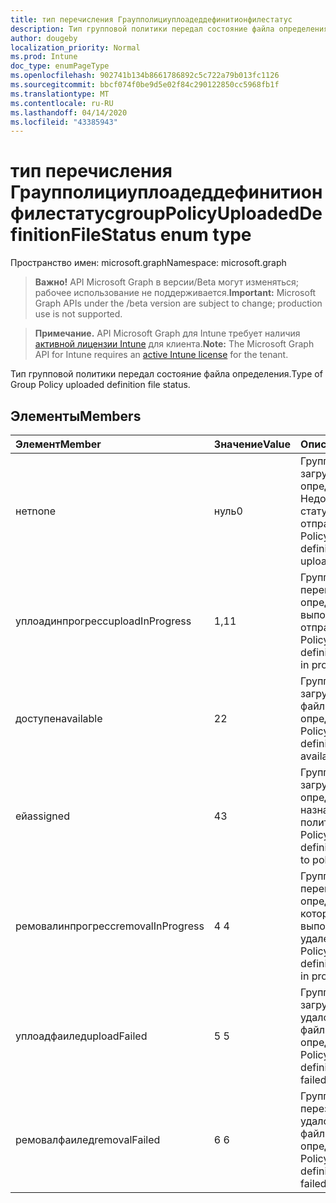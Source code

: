 ```yaml
---
title: тип перечисления Граупполициуплоадеддефинитионфилестатус
description: Тип групповой политики передал состояние файла определения.
author: dougeby
localization_priority: Normal
ms.prod: Intune
doc_type: enumPageType
ms.openlocfilehash: 902741b134b8661786892c5c722a79b013fc1126
ms.sourcegitcommit: bbcf074f0be9d5e02f84c290122850cc5968fb1f
ms.translationtype: MT
ms.contentlocale: ru-RU
ms.lasthandoff: 04/14/2020
ms.locfileid: "43385943"
---
```

# <a name="grouppolicyuploadeddefinitionfilestatus-enum-type"></a><span data-ttu-id="9bfd5-103">тип перечисления Граупполициуплоадеддефинитионфилестатус</span><span class="sxs-lookup"><span data-stu-id="9bfd5-103">groupPolicyUploadedDefinitionFileStatus enum type</span></span>

<span data-ttu-id="9bfd5-104">Пространство имен: microsoft.graph</span><span class="sxs-lookup"><span data-stu-id="9bfd5-104">Namespace: microsoft.graph</span></span>

> <span data-ttu-id="9bfd5-105">**Важно!** API Microsoft Graph в версии/Beta могут изменяться; рабочее использование не поддерживается.</span><span class="sxs-lookup"><span data-stu-id="9bfd5-105">**Important:** Microsoft Graph APIs under the /beta version are subject to change; production use is not supported.</span></span>

> <span data-ttu-id="9bfd5-106">**Примечание.** API Microsoft Graph для Intune требует наличия [активной лицензии Intune](https://go.microsoft.com/fwlink/?linkid=839381) для клиента.</span><span class="sxs-lookup"><span data-stu-id="9bfd5-106">**Note:** The Microsoft Graph API for Intune requires an [active Intune license](https://go.microsoft.com/fwlink/?linkid=839381) for the tenant.</span></span>

<span data-ttu-id="9bfd5-107">Тип групповой политики передал состояние файла определения.</span><span class="sxs-lookup"><span data-stu-id="9bfd5-107">Type of Group Policy uploaded definition file status.</span></span>

## <a name="members"></a><span data-ttu-id="9bfd5-108">Элементы</span><span class="sxs-lookup"><span data-stu-id="9bfd5-108">Members</span></span>
|<span data-ttu-id="9bfd5-109">Элемент</span><span class="sxs-lookup"><span data-stu-id="9bfd5-109">Member</span></span>|<span data-ttu-id="9bfd5-110">Значение</span><span class="sxs-lookup"><span data-stu-id="9bfd5-110">Value</span></span>|<span data-ttu-id="9bfd5-111">Описание</span><span class="sxs-lookup"><span data-stu-id="9bfd5-111">Description</span></span>|
|:---|:---|:---|
|<span data-ttu-id="9bfd5-112">нет</span><span class="sxs-lookup"><span data-stu-id="9bfd5-112">none</span></span>|<span data-ttu-id="9bfd5-113">нуль</span><span class="sxs-lookup"><span data-stu-id="9bfd5-113">0</span></span>|<span data-ttu-id="9bfd5-114">Групповая политика загружена файл определения Недопустимый статус отправки.</span><span class="sxs-lookup"><span data-stu-id="9bfd5-114">Group Policy uploaded definition file invalid upload status.</span></span>|
|<span data-ttu-id="9bfd5-115">уплоадинпрогресс</span><span class="sxs-lookup"><span data-stu-id="9bfd5-115">uploadInProgress</span></span>|<span data-ttu-id="9bfd5-116">1,1</span><span class="sxs-lookup"><span data-stu-id="9bfd5-116">1</span></span>|<span data-ttu-id="9bfd5-117">Групповая политика перегрузила файл определения, выполняется отправка.</span><span class="sxs-lookup"><span data-stu-id="9bfd5-117">Group Policy uploaded definition file upload in progress.</span></span>|
|<span data-ttu-id="9bfd5-118">доступен</span><span class="sxs-lookup"><span data-stu-id="9bfd5-118">available</span></span>|<span data-ttu-id="9bfd5-119">2</span><span class="sxs-lookup"><span data-stu-id="9bfd5-119">2</span></span>|<span data-ttu-id="9bfd5-120">Групповая политика загрузила доступный файл определения.</span><span class="sxs-lookup"><span data-stu-id="9bfd5-120">Group Policy uploaded definition file available.</span></span>|
|<span data-ttu-id="9bfd5-121">ей</span><span class="sxs-lookup"><span data-stu-id="9bfd5-121">assigned</span></span>|<span data-ttu-id="9bfd5-122">4</span><span class="sxs-lookup"><span data-stu-id="9bfd5-122">3</span></span>|<span data-ttu-id="9bfd5-123">Групповая политика загрузила файл определения, назначенный политике.</span><span class="sxs-lookup"><span data-stu-id="9bfd5-123">Group Policy uploaded definition file assigned to policy.</span></span>|
|<span data-ttu-id="9bfd5-124">ремовалинпрогресс</span><span class="sxs-lookup"><span data-stu-id="9bfd5-124">removalInProgress</span></span>|<span data-ttu-id="9bfd5-125">4 </span><span class="sxs-lookup"><span data-stu-id="9bfd5-125">4</span></span>|<span data-ttu-id="9bfd5-126">Групповая политика перегрузила файл определения, который выполняется удаление.</span><span class="sxs-lookup"><span data-stu-id="9bfd5-126">Group Policy uploaded definition file removal in progress.</span></span>|
|<span data-ttu-id="9bfd5-127">уплоадфаилед</span><span class="sxs-lookup"><span data-stu-id="9bfd5-127">uploadFailed</span></span>|<span data-ttu-id="9bfd5-128">5 </span><span class="sxs-lookup"><span data-stu-id="9bfd5-128">5</span></span>|<span data-ttu-id="9bfd5-129">Групповая политика загружена не удалось отправить файл определения.</span><span class="sxs-lookup"><span data-stu-id="9bfd5-129">Group Policy uploaded definition file upload failed.</span></span>|
|<span data-ttu-id="9bfd5-130">ремовалфаилед</span><span class="sxs-lookup"><span data-stu-id="9bfd5-130">removalFailed</span></span>|<span data-ttu-id="9bfd5-131">6 </span><span class="sxs-lookup"><span data-stu-id="9bfd5-131">6</span></span>|<span data-ttu-id="9bfd5-132">Групповая политика перезагружена. не удалось удалить файл определения.</span><span class="sxs-lookup"><span data-stu-id="9bfd5-132">Group Policy uploaded definition file removal failed.</span></span>|




